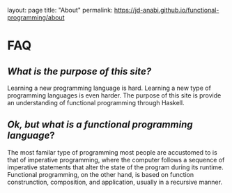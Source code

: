 layout: page
title: "About"
permalink: https://jd-anabi.github.io/functional-programming/about

# **FAQ**


## *What is the purpose of this site?*
Learning a new programming language is hard. Learning a new type of programming languages is even harder. 
The purpose of this site is provide an understanding of functional programming through Haskell.

## *Ok, but what is a functional programming language*?
The most familar type of programming most people are accustomed to is that of imperative programming, where
the computer follows a sequence of imperative statements that alter the state of the program during its
runtime. Functional programming, on the other hand, is based on function construnction, composition, and 
application, usually in a recursive manner.
